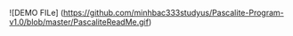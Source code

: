 ![DEMO FILe] (https://github.com/minhbac333studyus/Pascalite-Program-v1.0/blob/master/PascaliteReadMe.gif)